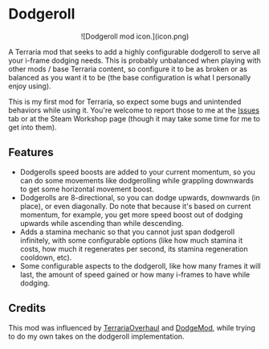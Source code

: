 # Dodgeroll

<p align="center">
  ![Dodgeroll mod icon.](icon.png)
</p>

A Terraria mod that seeks to add a highly configurable dodgeroll to serve all your i-frame dodging needs. This is probably unbalanced when playing with other mods / base Terraria content, so configure it to be as broken or as balanced as you want it to be (the base configuration is what I personally enjoy using).

This is my first mod for Terraria, so expect some bugs and unintended behaviors while using it. You're welcome to report those to me at the [Issues](https://github.com/JonasueDaze/Dodgeroll/issues) tab or at the Steam Workshop page (though it may take some time for me to get into them).

## Features

- Dodgerolls speed boosts are added to your current momentum, so you can do some movements like dodgerolling while grappling downwards to get some horizontal movement boost.
- Dodgerolls are 8-directional, so you can dodge upwards, downwards (in place), or even diagonally. Do note that because it's based on current momentum, for example, you get more speed boost out of dodging upwards while ascending than while descending.
- Adds a stamina mechanic so that you cannot just span dodgeroll infinitely, with some configurable options (like how much stamina it costs, how much it regenerates per second, its stamina regeneration cooldown, etc).
- Some configurable aspects to the dodgeroll, like how many frames it will last, the amount of speed gained or how many i-frames to have while dodging.

## Credits

This mod was influenced by [TerrariaOverhaul](https://github.com/Mirsario/TerrariaOverhaul) and [DodgeMod](https://github.com/Antinoe/DodgeMod), while trying to do my own takes on the dodgeroll implementation.